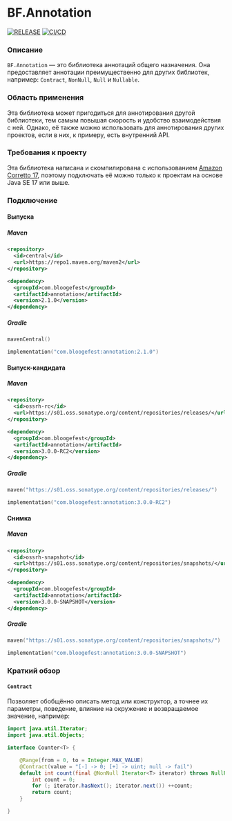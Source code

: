 # BF.Annotation

[![RELEASE](https://img.shields.io/github/v/release/Bloogefest/BF.Annotation?style=for-the-badge)](https://github.com/Bloogefest/BF.Annotation/releases/latest)
[![CI/CD](https://img.shields.io/github/actions/workflow/status/Bloogefest/BF.Annotation/master.yml?label=CI%2FCD&style=for-the-badge)](https://github.com/Bloogefest/BF.Annotation/actions/workflows/master.yml)

### Описание

`BF.Annotation` — это библиотека аннотаций общего назначения. Она предоставляет аннотации преимущественно для других
библиотек, например: `Contract`, `NonNull`, `Null` и `Nullable`.

### Область применения

Эта библиотека может пригодиться для аннотирования другой библиотеки, тем самым повышая скорость и удобство
взаимодействия с ней. Однако, её также можно использовать для аннотирования других проектов, если в них, к примеру, есть
внутренний API.

### Требования к проекту

Эта библиотека написана и скомпилирована с использованием [Amazon Corretto 17](https://aws.amazon.com/corretto), поэтому
подключать её можно только к проектам на основе Java SE 17 или выше.

### Подключение

#### Выпуска

##### Maven

```xml
<repository>
  <id>central</id>
  <url>https://repo1.maven.org/maven2</url>
</repository>
```

```xml
<dependency>
  <groupId>com.bloogefest</groupId>
  <artifactId>annotation</artifactId>
  <version>2.1.0</version>
</dependency>
```

##### Gradle

```kotlin
mavenCentral()
```

```kotlin
implementation("com.bloogefest:annotation:2.1.0")
```

#### Выпуск-кандидата

##### Maven

```xml
<repository>
  <id>ossrh-rc</id>
  <url>https://s01.oss.sonatype.org/content/repositories/releases/</url>
</repository>
```

```xml
<dependency>
  <groupId>com.bloogefest</groupId>
  <artifactId>annotation</artifactId>
  <version>3.0.0-RC2</version>
</dependency>
```

##### Gradle

```kotlin
maven("https://s01.oss.sonatype.org/content/repositories/releases/")
```

```kotlin
implementation("com.bloogefest:annotation:3.0.0-RC2")
```

#### Снимка

##### Maven

```xml
<repository>
  <id>ossrh-snapshot</id>
  <url>https://s01.oss.sonatype.org/content/repositories/snapshots/</url>
</repository>
```

```xml
<dependency>
  <groupId>com.bloogefest</groupId>
  <artifactId>annotation</artifactId>
  <version>3.0.0-SNAPSHOT</version>
</dependency>
```

##### Gradle

```kotlin
maven("https://s01.oss.sonatype.org/content/repositories/snapshots/")
```

```kotlin
implementation("com.bloogefest:annotation:3.0.0-SNAPSHOT")
```

### Краткий обзор

#### `Contract`

Позволяет обобщённо описать метод или конструктор, а точнее их параметры, поведение, влияние на окружение и возвращаемое
значение, например:

```java
import java.util.Iterator;
import java.util.Objects;

interface Counter<T> {

    @Range(from = 0, to = Integer.MAX_VALUE)
    @Contract(value = "[-] -> 0; [+] -> uint; null -> fail")
    default int count(final @NonNull Iterator<T> iterator) throws NullPointerException {
        int count = 0;
        for (; iterator.hasNext(); iterator.next()) ++count;
        return count;
    }

}
```
